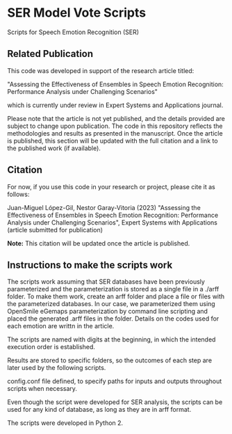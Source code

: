 # SER Model Vote Scripts

Scripts for Speech Emotion Recognition (SER)

## Related Publication

This code was developed in support of the research article titled:

"Assessing the Effectiveness of Ensembles in Speech Emotion Recognition: Performance Analysis under Challenging Scenarios"

which is currently under review in Expert Systems and Applications journal.

Please note that the article is not yet published, and the details provided are subject to change upon publication. The code in this repository reflects the methodologies and results as presented in the manuscript. Once the article is published, this section will be updated with the full citation and a link to the published work (if available).

## Citation

For now, if you use this code in your research or project, please cite it as follows:

Juan-Miguel López-Gil, Nestor Garay-Vitoria (2023) "Assessing the Effectiveness of Ensembles in Speech Emotion Recognition: Performance Analysis under Challenging Scenarios", Expert Systems with Applications (article submitted for publication)

**Note:** This citation will be updated once the article is published.


## Instructions to make the scripts work

The scripts work assuming that SER databases have been previously parameterized and the parameterization is stored as a single file in a ./arff folder.
To make them work, create an arff folder and place a file or files with the parameterized databases. In our case, we parameterized them using OpenSmile eGemaps parameterization by command line scripting and placed the generated .arff files in the folder. Details on the codes used for each emotion are writtn in the article.

The scripts are named with digits at the beginning, in which the intended execution order is established. 

Results are stored to specific folders, so the outcomes of each step are later used by the following scripts.

config.conf file defined, to specify paths for inputs and outputs throughout scripts when necessary.

Even though the script were developed for SER analysis, the scripts can be used for any kind of database, as long as they are in arff format.

The scripts were developed in Python 2.
